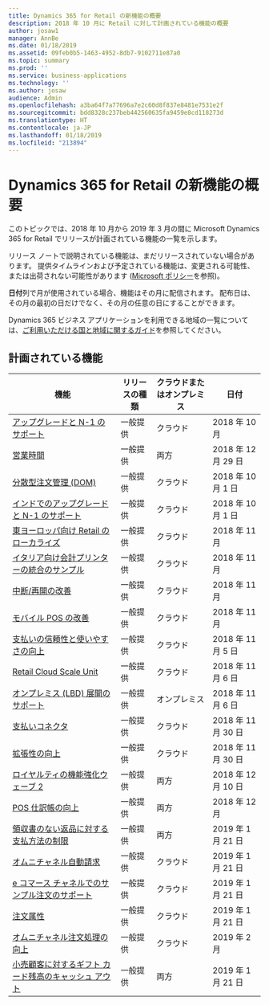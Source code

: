 ```yaml
---
title: Dynamics 365 for Retail の新機能の概要
description: 2018 年 10 月に Retail に対して計画されている機能の概要
author: josaw1
manager: AnnBe
ms.date: 01/18/2019
ms.assetid: 09feb0b5-1463-4952-8db7-9102711e87a0
ms.topic: summary
ms.prod: ''
ms.service: business-applications
ms.technology: ''
ms.author: josaw
audience: Admin
ms.openlocfilehash: a3ba64f7a77696a7e2c60d8f837e8481e7531e2f
ms.sourcegitcommit: bdd8328c237beb442560635fa9459e8cd118273d
ms.translationtype: HT
ms.contentlocale: ja-JP
ms.lasthandoff: 01/18/2019
ms.locfileid: "213894"
---
```

# <a name="summary-of-whats-new-in-dynamics-365-for-retail"></a>Dynamics 365 for Retail の新機能の概要

このトピックでは、2018 年 10 月から 2019 年 3 月の間に Microsoft Dynamics 365 for Retail でリリースが計画されている機能の一覧を示します。 

リリース ノートで説明されている機能は、まだリリースされていない場合があります。 提供タイムラインおよび予定されている機能は、変更される可能性、または出荷されない可能性があります ([Microsoft ポリシー](https://go.microsoft.com/fwlink/p/?linkid=2007332)を参照)。

**日付**列で月が使用されている場合、機能はその月に配信されます。 配布日は、その月の最初の日だけでなく、その月の任意の日にすることができます。
    
Dynamics 365 ビジネス アプリケーションを利用できる地域の一覧については、[ご利用いただける国と地域に関するガイド](https://aka.ms/dynamics_365_international_availability_deck)を参照してください。 


## <a name="planned-features"></a>計画されている機能

| 機能                     | リリースの種類   | クラウドまたはオンプレミス                      |日付 |
|-----------------------------|----------------|----------------------------------------------|-----------------------|
|[アップグレードと N-1 のサポート](support-upgrade-n-1-ax2012.md)     |一般提供   |  クラウド  |2018 年 10 月   |
|[営業時間](store-hours.md)        |一般提供    | 両方    | 2018 年 12 月 29 日     |
|[分散型注文管理 (DOM)](distributed-order-management.md)   |一般提供     |   クラウド  |2018 年 10 月 1 日      |
|[インドでのアップグレードと N-1 のサポート](retail-upgrade-n-1-india.md)     |一般提供   |   クラウド  |2018 年 10 月 1 日 |
|[東ヨーロッパ向け Retail のローカライズ](retail-localization-eastern-europe.md) |一般提供  |  クラウド  |2018 年 11 月  |
|[イタリア向け会計プリンターの統合のサンプル](fiscal-printer-integration-sample-italy.md)  |一般提供  |   クラウド|2018 年 11 月 |
|[中断/再開の改善](suspend-resume-improvements.md)  |一般提供  |   クラウド|2018 年 11 月 |
|[モバイル POS の改善](mobile-pos-improvements.md)  |一般提供  |   クラウド|2018 年 11 月 |
|[支払いの信頼性と使いやすさの向上](payment-processing.md)  |一般提供   |  クラウド   |2018 年 11 月 5 日       |
|[Retail Cloud Scale Unit](retail-cloud-scale-unit.md)                  |一般提供     | クラウド    |2018 年 11 月 6 日       |
|[オンプレミス (LBD) 展開のサポート](support-premises-local-business-data-deployments.md) |一般提供 |オンプレミス     |2018 年 11 月 6 日 |   
|[支払いコネクタ](payment-connector.md)                            |一般提供      | クラウド    |2018 年 11 月 30 日        |
|[拡張性の向上](improved-extensibility.md)  |一般提供           |    クラウド |2018 年 11 月 30 日   |
|[ロイヤルティの機能強化ウェーブ 2](loyalty-november-18.md)|一般提供 | 両方 |2018 年 12 月 10 日 |
|[POS 仕訳帳の向上](POS-journal-improvements.md)       | 一般提供        | 両方         |2018 年 12 月 |
|[領収書のない返品に対する支払方法の制限](returns-without-receipt.md)  | 一般提供 |  両方  | 2019 年 1 月 21 日 |
|[オムニチャネル自動請求](omni-channel-auto-charges.md)  |一般提供  |   クラウド| 2019 年 1 月 21 日 |
|[e コマース チャネルでのサンプル注文のサポート](ecommerce-zero-dollar-order-support.md) |一般提供| クラウド| 2019 年 1 月 21 日 |
|[注文属性](order-attributes.md) |一般提供| クラウド| 2019 年 1 月 21 日 |
|[オムニチャネル注文処理の向上](improved-omni-channel-order-processing.md) | 一般提供 | クラウド |  2019 年 2 月 |
|[小売顧客に対するギフト カード残高のキャッシュ アウト](giftcard-cashout.md)   |  一般提供 | 両方 | 2019 年 1 月 21 日 |

